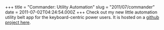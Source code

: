 +++
title = "Commander: Utility Automation"
slug = "2011/07/commander"
date = 2011-07-02T04:24:54.000Z
+++
Check out my new little automation utility belt app for the keyboard-centric power users. It is hosted on a [github project here](https://github.com/focusaurus/commander).